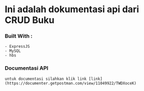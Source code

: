 
# Ini adalah dokumentasi api dari CRUD Buku


### Built With :
    - ExpressJS
    - MySQL
    - hbs

### Documentasi API
    untuk documentasi silahkan klik link [link](https://documenter.getpostman.com/view/11049922/TWDXoceK)